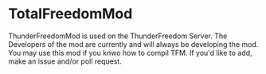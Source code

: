 # TotalFreedomMod #

ThunderFreedomMod is used on the ThunderFreedom Server.
The Developers of the mod are currently and will always be developing the mod.
You may use this mod if you knwo how to compil TFM.
If you'd like to add, make an issue and/or poll request.

